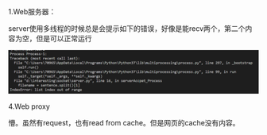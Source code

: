 1.Web服务器：

server使用多线程的时候总是会提示如下的错误，好像是能recv两个，第二个内容为空，但是可以正常运行

![](./img/server多线程错误.png)

4.Web proxy

懵。虽然有request，也有read from cache。但是网页的cache没有内容。